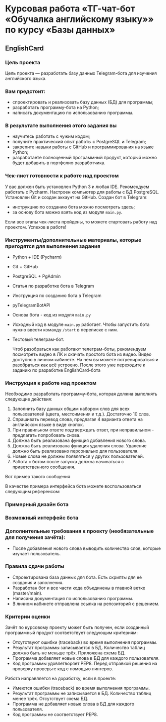 # Курсовая работа «ТГ-чат-бот «Обучалка английскому языку»» по курсу «Базы данных»

## EnglishCard

### Цель проекта

Цель проекта — разработать базу данных Telegram-бота для изучения английского языка.

### Вам предстоит:

- спроектировать и реализовать базу данных (БД) для программы;
- разработать программу-бота на Python;
- написать документацию по использованию программы.

### В результате выполнения этого задания вы

- научитесь работать с чужим кодом;
- получите практический опыт работы с PostgreSQL и Telegram;
- закрепите навыки работы с GitHub и программирования на языке Python;
- разработаете полноценный программный продукт, который можно будет добавить в портфолио разработчика.

### Чек-лист готовности к работе над проектом

У вас должен быть установлен Python 3 и любая IDE. Рекомендуем работать с Pycharm.
Настроен компьютер для работы с БД PostgreSQL.
Установлен Git и создан аккаунт на GitHub.
Cоздан бот в Telegram:
- инструкцию по созданию бота можно посмотреть здесь;
- за основу бота можно взять код из модуля `main.py`.

Если все этапы чек-листа пройдены, то можете стартовать работу над проектом. Успехов в работе!

### Инструменты/дополнительные материалы, которые пригодятся для выполнения задания

- Python + IDE (Pycharm)
- Git + GitHub
- PostgreSQL + PgAdmin
- Статья по разработке бота в Telegram
- Инструкция по созданию бота в Telegram
- pyTelegramBotAPI
- Основа бота - код из модуля `main.py`
- Исходный код в модуле `main.py` работает. Чтобы запустить бота нужно ввести команду `/start` в переписке с ним.
- Тестовый телеграм-бот.

  Чтоб разобраться как работают телеграм-боты, рекомендуем посмотреть видео в ЛК и скачать простого бота из видео. Видео доступно в личном кабинете. На нем вы можете потренироваться и разобраться как всё устроено. После этого уже переходите к заданию по разработке EnglishCard-бота

### Инструкция к работе над проектом

Необходимо разработать программу-бота, которая должна выполнять следующие действия:

1. Заполнить базу данных общим набором слов для всех пользователей (цвета, местоимения и т.д.). Достаточно 10 слов.
2. Спрашивать перевод слова, предлагая 4 варианта ответа на английском языке в виде кнопок.
3. При правильном ответе подтверждать ответ, при неправильном - предлагать попробовать снова.
4. Должна быть реализована функция добавления нового слова.
5. Должна быть реализована функция удаления слова. Удаление должно быть реализовано персонально для пользователя.
6. Новые слова не должны появляться у других пользователей.
7. Работа с ботом после запуска должна начинаться с приветственного сообщения.

  Вот пример такого сообщения

В качестве примера интерфейса бота можете воспользоваться следующим референсом:

### Примерный дизайн бота

### Возможный интерфейс бота

### Дополнительные требования к проекту (необязательные для получения зачёта):

- После добавления нового слова выводить количество слов, которые изучает пользователь.

### Правила сдачи работы

- Спроектирована база данных для бота. Есть скрипты для её создания и заполнения.
- Разработан бот и все части кода объединены в главной ветке (master/main).
- Написана документация по использованию программы.
- В личном кабинете отправлена ссылка на репозиторий с решением.

### Критерии оценки

Зачёт по курсовому проекту может быть получен, если созданный программный продукт соответствует следующим критериям:

- Отсутствуют ошибки (traceback) во время выполнения программы.
- Результат программы записывается в БД. Количество таблиц должно быть не меньше трёх. Приложена схема БД.
- Программа добавляет новые слова в БД для каждого пользователя.
- Код программы удовлетворяет PEP8. Перед отправкой решения на проверку проверьте код с помощью линтеров.

Работа направляется на доработку, если в проекте:

- Имеются ошибки (traceback) во время выполнения программы.
- Результат программы не записывается в БД. Количество таблиц менее трёх. Отсутствует схема БД.
- Программа не добавляет новые слова в БД для каждого пользователя.
- Код программы не соответствует PEP8.